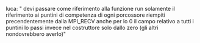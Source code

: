 luca:
" devi passare come riferimento alla funzione run solamente il riferimento ai puntini di competenza di ogni porcossore riempiti precendentemente dalla MPI_RECV anche per lo 0
il campo relativo a tutti i puntini lo passi invece nel costruttore solo dallo zero (gli altri nondovrebbero averlo)"